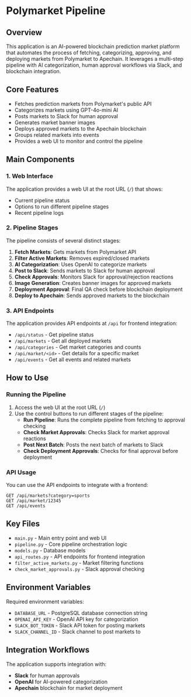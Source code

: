 # Polymarket Pipeline

## Overview
This application is an AI-powered blockchain prediction market platform that automates the process of fetching, categorizing, approving, and deploying markets from Polymarket to Apechain. It leverages a multi-step pipeline with AI categorization, human approval workflows via Slack, and blockchain integration.

## Core Features
- Fetches prediction markets from Polymarket's public API
- Categorizes markets using GPT-4o-mini AI
- Posts markets to Slack for human approval
- Generates market banner images
- Deploys approved markets to the Apechain blockchain
- Groups related markets into events
- Provides a web UI to monitor and control the pipeline

## Main Components

### 1. Web Interface
The application provides a web UI at the root URL (`/`) that shows:
- Current pipeline status
- Options to run different pipeline stages
- Recent pipeline logs

### 2. Pipeline Stages
The pipeline consists of several distinct stages:

1. **Fetch Markets**: Gets markets from Polymarket API
2. **Filter Active Markets**: Removes expired/closed markets
3. **AI Categorization**: Uses OpenAI to categorize markets
4. **Post to Slack**: Sends markets to Slack for human approval
5. **Check Approvals**: Monitors Slack for approval/rejection reactions
6. **Image Generation**: Creates banner images for approved markets
7. **Deployment Approval**: Final QA check before blockchain deployment
8. **Deploy to Apechain**: Sends approved markets to the blockchain

### 3. API Endpoints
The application provides API endpoints at `/api` for frontend integration:
- `/api/status` - Get pipeline status
- `/api/markets` - Get all deployed markets
- `/api/categories` - Get market categories and counts
- `/api/market/<id>` - Get details for a specific market
- `/api/events` - Get all events and related markets

## How to Use

### Running the Pipeline
1. Access the web UI at the root URL (`/`)
2. Use the control buttons to run different stages of the pipeline:
   - **Run Pipeline**: Runs the complete pipeline from fetching to approval checking
   - **Check Market Approvals**: Checks Slack for market approval reactions
   - **Post Next Batch**: Posts the next batch of markets to Slack
   - **Check Deployment Approvals**: Checks for final approval before deployment

### API Usage
You can use the API endpoints to integrate with a frontend:
```
GET /api/markets?category=sports
GET /api/market/12345
GET /api/events
```

## Key Files

- `main.py` - Main entry point and web UI
- `pipeline.py` - Core pipeline orchestration logic
- `models.py` - Database models
- `api_routes.py` - API endpoints for frontend integration
- `filter_active_markets.py` - Market filtering functions
- `check_market_approvals.py` - Slack approval checking

## Environment Variables

Required environment variables:
- `DATABASE_URL` - PostgreSQL database connection string
- `OPENAI_API_KEY` - OpenAI API key for categorization
- `SLACK_BOT_TOKEN` - Slack API token for posting markets
- `SLACK_CHANNEL_ID` - Slack channel to post markets to

## Integration Workflows

The application supports integration with:
- **Slack** for human approvals
- **OpenAI** for AI-powered categorization
- **Apechain** blockchain for market deployment